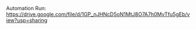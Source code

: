 Automation Run:
https://drive.google.com/file/d/1GP_nJHNcD5oN1MtJ8O7A7h0MvTfu5gEb/view?usp=sharing 
